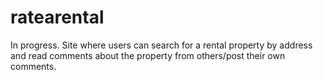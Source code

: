 # ratearental
In progress. Site where users can search for a rental property by address and read comments about the property from others/post their own comments.

